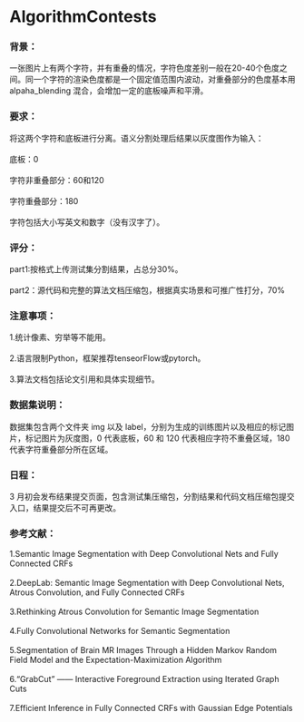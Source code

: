 # AlgorithmContests
### 背景：
一张图片上有两个字符，并有重叠的情况，字符色度差别一般在20-40个色度之间。同一个字符的渲染色度都是一个固定值范围内波动，对重叠部分的色度基本用 alpaha_blending 混合，会增加一定的底板噪声和平滑。
### 要求：
将这两个字符和底板进行分离。语义分割处理后结果以灰度图作为输入：<br>  
底板：0<br>  
字符非重叠部分：60和120<br>  
字符重叠部分：180<br>  
字符包括大小写英文和数字（没有汉字了）。<br>  
### 评分：
part1:按格式上传测试集分割结果，占总分30%。<br>  
part2：源代码和完整的算法文档压缩包，根据真实场景和可推广性打分，70%<br>  
### 注意事项：
1.统计像素、穷举等不能用。<br>  
2.语言限制Python，框架推荐tenseorFlow或pytorch。<br>  
3.算法文档包括论文引用和具体实现细节。<br>  
### 数据集说明：
数据集包含两个文件夹 img 以及 label，分别为生成的训练图片以及相应的标记图片，标记图片为灰度图，0 代表底板，60 和 120 代表相应字符不重叠区域，180 代表字符重叠部分所在区域。
### 日程：
3 月初会发布结果提交页面，包含测试集压缩包，分割结果和代码文档压缩包提交入口，结果提交后不可再更改。
### 参考文献：
1.Semantic Image Segmentation with Deep Convolutional Nets and Fully Connected CRFs<br>  
2.DeepLab: Semantic Image Segmentation with Deep Convolutional Nets, Atrous Convolution, and Fully Connected CRFs<br>  
3.Rethinking Atrous Convolution for Semantic Image Segmentation<br>  
4.Fully Convolutional Networks for Semantic Segmentation<br>  
5.Segmentation of Brain MR Images Through a Hidden Markov Random Field Model and the Expectation-Maximization Algorithm<br>  
6.“GrabCut” —— Interactive Foreground Extraction using Iterated Graph Cuts<br>  
7.Efficient Inference in Fully Connected CRFs with Gaussian Edge Potentials<br>  
